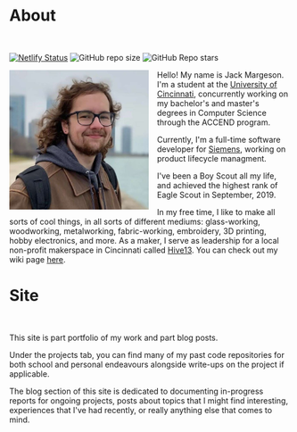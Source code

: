 # About

<br/>

[![Netlify Status](https://api.netlify.com/api/v1/badges/25fab077-8c3f-4b1d-b78a-cfbaf0fb88b5/deploy-status)](https://app.netlify.com/sites/margeson/deploys)
![GitHub repo size](https://img.shields.io/github/repo-size/jack-margeson/marg.es)
![GitHub Repo stars](https://img.shields.io/github/stars/jack-margeson/marg.es)

<img id="imgAbout" src="jack.jpg" alt="Jack Margeson" width="250" style="float:left;padding-right:15px;" onclick="imgAboutClicked()">

Hello! My name is Jack Margeson. I'm a student at the [University of Cincinnati](https://www.uc.edu/), concurrently working on my bachelor's and master's degrees in Computer Science through the ACCEND program.

Currently, I'm a full-time software developer for [Siemens](https://plm.sw.siemens.com/en-US/), working on product lifecycle managment.

I've been a Boy Scout all my life, and achieved the highest rank of Eagle Scout in September, 2019.

In my free time, I like to make all sorts of cool things, in all sorts of different mediums: glass-working, woodworking, metalworking, fabric-working, embroidery, 3D printing, hobby electronics, and more.
As a maker, I serve as leadership for a local non-profit makerspace in Cincinnati called [Hive13](https://hive13.org/). You can check out my wiki page [here](https://wiki.hive13.org/view/User:Jackmargeson).

# Site

<br/>

This site is part portfolio of my work and part blog posts.

Under the projects tab, you can find many of my past code repositories for both school and personal endeavours alongside write-ups on the project if applicable.

The blog section of this site is dedicated to documenting in-progress reports for ongoing projects, posts about topics that I might find interesting, experiences that I've had recently, or really anything else that comes to mind.

<script>
    var count = 0;

    function imgAboutClicked() {
        count = count + 1;
        if (count >= 3) {
            console.log(document.getElementById("imgAbout"));
            document.getElementById("imgAbout").getAttribute("src") == "jack.jpg" ? 
                document.getElementById("imgAbout").setAttribute("src", "jack_baby.jpg") : 
                document.getElementById("imgAbout").setAttribute("src", "jack.jpg")
            count = 0;
        }
    }
</script>
